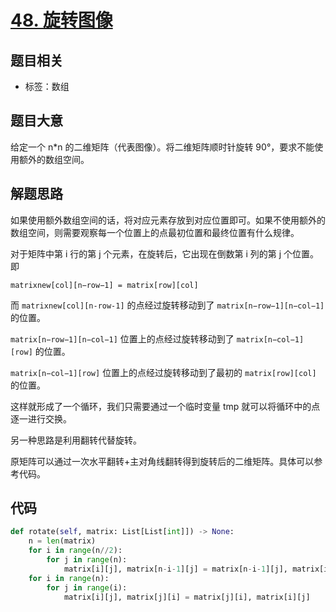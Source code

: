 # [48. 旋转图像](https://leetcode-cn.com/problems/rotate-image/)

## 题目相关

- 标签：数组

## 题目大意

给定一个 n*n 的二维矩阵（代表图像）。将二维矩阵顺时针旋转 90°，要求不能使用额外的数组空间。

## 解题思路

如果使用额外数组空间的话，将对应元素存放到对应位置即可。如果不使用额外的数组空间，则需要观察每一个位置上的点最初位置和最终位置有什么规律。

对于矩阵中第 i 行的第 j 个元素，在旋转后，它出现在倒数第 i 列的第 j 个位置。即

`matrixnew[col][n−row−1] = matrix[row][col]`

而  `matrixnew[col][n-row-1]`  的点经过旋转移动到了 `matrix[n−row−1][n−col−1]` 的位置。

`matrix[n−row−1][n−col−1]` 位置上的点经过旋转移动到了 `matrix[n−col−1][row]`  的位置。

`matrix[n−col−1][row]`  位置上的点经过旋转移动到了最初的 `matrix[row][col]` 的位置。

这样就形成了一个循环，我们只需要通过一个临时变量 tmp 就可以将循环中的点逐一进行交换。



另一种思路是利用翻转代替旋转。

原矩阵可以通过一次水平翻转+主对角线翻转得到旋转后的二维矩阵。具体可以参考代码。

## 代码

```Python
def rotate(self, matrix: List[List[int]]) -> None:
    n = len(matrix)
    for i in range(n//2):
        for j in range(n):
            matrix[i][j], matrix[n-i-1][j] = matrix[n-i-1][j], matrix[i][j]
    for i in range(n):
        for j in range(i):
            matrix[i][j], matrix[j][i] = matrix[j][i], matrix[i][j]
```

